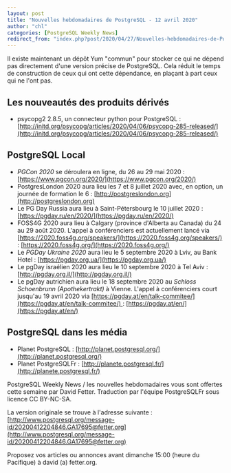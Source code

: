 ```yaml
---
layout: post
title: "Nouvelles hebdomadaires de PostgreSQL - 12 avril 2020"
author: "chl"
categories: [PostgreSQL Weekly News]
redirect_from: "index.php?post/2020/04/27/Nouvelles-hebdomadaires-de-PostgreSQL-12-avril-2020"
---
```


Il existe maintenant un dépôt Yum "commun" pour stocker ce qui ne dépend pas directement
d'une version précise de PostgreSQL. Cela réduit le temps de construction de ceux qui ont
cette dépendance, en plaçant à part ceux qui ne l'ont pas.

## Les nouveautés des produits dérivés

- psycopg2 2.8.5, un connecteur python pour PostgreSQL&nbsp;:
  [http://initd.org/psycopg/articles/2020/04/06/psycopg-285-released/](http://initd.org/psycopg/articles/2020/04/06/psycopg-285-released/)

<!--more-->
## PostgreSQL Local

- *PGCon 2020* se déroulera en ligne, du 26 au 29 mai 2020 :
  [https://www.pgcon.org/2020/](https://www.pgcon.org/2020/)
- PostgresLondon 2020 aura lieu les 7 et 8 juillet 2020 avec, en option, un journée
  de formation le 6 :
  [http://postgreslondon.org](http://postgreslondon.org)
- Le PG Day Russia aura lieu à Saint-Pétersbourg le 10 juillet 2020 :
  [https://pgday.ru/en/2020/](https://pgday.ru/en/2020/)
- FOSS4G 2020 aura lieu à Calgary (province d'Alberta au Canada) du 24 au 29 août 2020.
  L'appel à conférenciers est actuellement lancé via [https://2020.foss4g.org/speakers/](https://2020.foss4g.org/speakers/) :
  [https://2020.foss4g.org/](https://2020.foss4g.org/)
- Le *PGDay Ukraine 2020* aura lieu le 5 septembre 2020 à Lviv, au Bank Hotel :
  [https://pgday.org.ua/](https://pgday.org.ua/)
- Le pgDay israélien 2020 aura lieu le 10 septembre 2020 à Tel Aviv&nbsp;:
  [http://pgday.org.il/](http://pgday.org.il/)
- Le pgDay autrichien aura lieu le 18 septembre 2020 au <em>Schloss Schoenbrunn
  (Apothekertrakt)</em> à Vienne.
  L'appel à conférenciers court jusqu'au 19 avril 2020 via
  [https://pgday.at/en/talk-commitee/](https://pgday.at/en/talk-commitee/) :
  [https://pgday.at/en/](https://pgday.at/en/)

## PostgreSQL dans les média

- Planet PostgreSQL : [http://planet.postgresql.org/](http://planet.postgresql.org/)
- Planet PostgreSQLFr : [http://planete.postgresql.fr/](http://planete.postgresql.fr/)

PostgreSQL Weekly News / les nouvelles hebdomadaires vous sont offertes cette semaine par David Fetter. Traduction par l'équipe PostgreSQLFr sous licence CC BY-NC-SA.


La version originale se trouve à l'adresse suivante :
[http://www.postgresql.org/message-id/20200412204846.GA17695@fetter.org](http://www.postgresql.org/message-id/20200412204846.GA17695@fetter.org)

Proposez vos articles ou annonces avant dimanche 15:00 (heure du Pacifique) à david (a) fetter.org.

